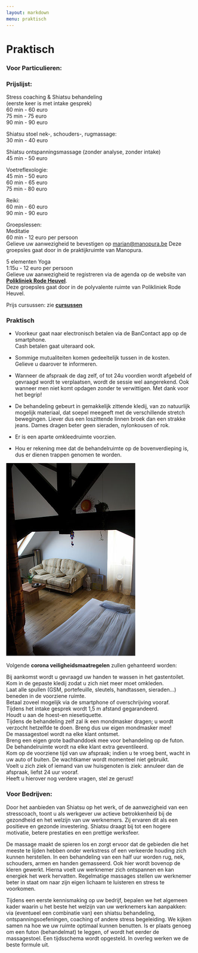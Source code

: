 ```yaml
---
layout: markdown
menu: praktisch
---
```

# Praktisch

### Voor Particulieren:
### Prijslijst:
 
Stress coaching & Shiatsu behandeling    
(eerste keer is met intake gesprek)   
60 min - 60 euro  
75 min - 75 euro   
90 min - 90 euro 

Shiatsu stoel nek-, schouders-, rugmassage:   
30 min - 40 euro

Shiatsu ontspanningsmassage (zonder analyse, zonder intake)   
45 min - 50 euro   

Voetreflexologie:   
45 min - 50 euro  
60 min - 65 euro  
75 min - 80 euro

Reiki:   
60 min - 60 euro  
90 min - 90 euro

Groepslessen:   
Meditatie      
60 min - 12 euro per persoon  
Gelieve uw aanwezigheid te bevestigen op marian@manopura.be 
Deze groepsles gaat door in de praktijkruimte van Manopura.   

5 elementen Yoga   
1:15u - 12 euro per persoon   
Gelieve uw aanwezigheid te registreren via de agenda op de website van [**Polikliniek Rode Heuvel**](https://www.polikliniek-rodeheuvel.be).       
Deze groepsles gaat door in de polyvalente ruimte van Polikliniek Rode Heuvel.   

Prijs cursussen: zie [**cursussen**](http://www.manopura.be/cursussen.html)


### Praktisch  


+ Voorkeur gaat naar electronisch betalen via de BanContact app op de smartphone.  
Cash betalen gaat uiteraard ook.

+ Sommige mutualiteiten komen gedeeltelijk tussen in de kosten.   
Gelieve u daarover te informeren.

+ Wanneer de afspraak de dag zelf, of tot 24u voordien wordt afgebeld of gevraagd wordt te verplaatsen, wordt de sessie wel aangerekend. Ook wanneer men niet komt opdagen zonder te verwittigen. Met dank voor het begrip!


+ De behandeling gebeurt in gemakkelijk zittende kledij, van zo natuurlijk mogelijk materiaal, dat soepel meegeeft met de verschillende stretch bewegingen. Liever dus een loszittende linnen broek dan een strakke jeans. Dames dragen beter geen sieraden, nylonkousen of rok.

+ Er is een aparte omkleedruimte voorzien.

+ Hou er rekening mee dat de behandelruimte op de bovenverdieping is, dus er dienen trappen genomen te worden.

![ontvangruimte](images/ontvangruimte.jpg)   


Volgende **corona veiligheidsmaatregelen** zullen gehanteerd worden:

Bij aankomst wordt u gevraagd uw handen te wassen in het gastentoilet.   
Kom in de gepaste kledij zodat u zich niet meer moet omkleden.   
Laat alle spullen (GSM, portefeuille, sleutels, handtassen, sieraden...) beneden in de voorziene ruimte.   
Betaal zoveel mogelijk via de smartphone of overschrijving vooraf.   
Tijdens het intake gesprek wordt 1,5 m afstand gegarandeerd.   
Houdt u aan de hoest-en niesetiquette.   
Tijdens de behandeling zelf zal ik een mondmasker dragen; u wordt verzocht hetzelfde te doen. Breng dus uw eigen mondmasker mee!   
De massagestoel wordt na elke klant ontsmet.   
Breng een eigen grote badhanddoek mee voor behandeling op de futon.   
De behandelruimte wordt na elke klant extra geventileerd.   
Kom op de voorziene tijd van uw afspraak; indien u te vroeg bent, wacht in uw auto of buiten. De wachtkamer wordt momenteel niet gebruikt.   
Voelt u zich ziek of iemand van uw huisgenoten is ziek: annuleer dan de afspraak, liefst 24 uur vooraf.   
Heeft u hierover nog verdere vragen, stel ze gerust!   

### Voor Bedrijven:
 
Door het aanbieden van Shiatsu op het werk, of de aanwezigheid van een stresscoach, toont u als werkgever uw actieve betrokkenheid bij de gezondheid en het welzijn van uw werknemers. Zij ervaren dit als een positieve en gezonde investering. Shiatsu draagt bij tot een hogere motivatie, betere prestaties en een prettige werksfeer.
 
De massage maakt de spieren los en zorgt ervoor dat de gebieden die het meeste te lijden hebben onder werkstress of een verkeerde houding zich kunnen herstellen. In een behandeling van een half uur worden rug, nek, schouders, armen en handen gemasseerd. Ook hier wordt bovenop de kleren gewerkt.
Hierna voelt uw werknemer zich ontspannen en kan energiek het werk hervatten. Regelmatige massages stellen uw werknemer beter in staat om naar zijn eigen lichaam te luisteren en stress te voorkomen.
 
Tijdens een eerste kennismaking op uw bedrijf, bepalen we het algemeen kader waarin u het beste het welzijn van uw werknemers kan aanpakken: via (eventueel een combinatie van) een shiatsu behandeling, ontspanningsoefeningen, coaching of andere stress begeleiding. We kijken samen na hoe we uw ruimte optimaal kunnen benutten. Is er plaats genoeg om een futon (behandelmat) te leggen, of wordt het eerder de massagestoel. Een tijdsschema wordt opgesteld. In overleg werken we de beste formule uit.
